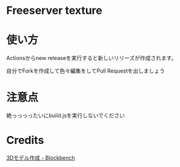# Freeserver texture

# 使い方
Actionsからnew releaseを実行すると新しいリリーズが作成されます。

自分でForkを作成して色々編集をしてPull Requestを出しましょう

# 注意点
絶っっっったいにbuild.jsを実行しないでください

# Credits
[3Dモデル作成 - Blockbench](https://blockbench.net/)
